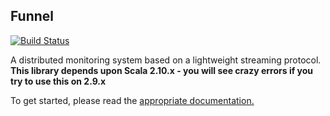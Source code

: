 ## Funnel

[![Build Status](https://jenkins.svc.oncue.com:8443/job/WebServices-funnel/badge/icon)](http://jm-media.sc.intel.com:8080/job/WebServices-funnel/)

A distributed monitoring system based on a lightweight streaming protocol. **This library depends upon Scala 2.10.x - you will see crazy errors if you try to use this on 2.9.x**

To get started, please read the [appropriate documentation.](http://github-media.sc.intel.com/pages/intelmedia/funnel/)


